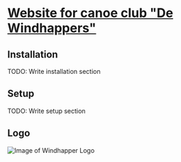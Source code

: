 # [Website for canoe club "De Windhappers"][lnk_whsite]

## Installation
TODO: Write installation section

## Setup
TODO: Write setup section

## Logo
![Image of Windhapper Logo][img_logo]







[img_logo]: http://git.xsystems.org/?p=wh.git;a=blob_plain;f=content/dewindhapperslogo.gif;h=c330df5efc2c542e8fb12938d648eb12e6651d1d;hb=HEAD  "Windhapper Logo"


[lnk_whsite]: http://www.windhappers.nl "Windhapper Website"
